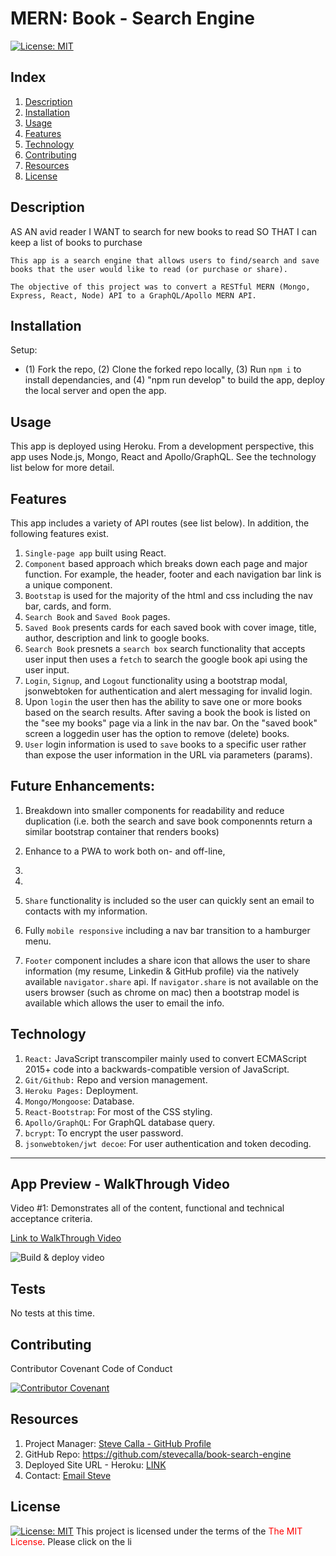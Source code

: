 # MERN: Book - Search Engine
[![License:  MIT](https://img.shields.io/badge/License-MIT-yellow.svg)](https://opensource.org/licenses/MIT)

## Index

1. [Description](#description)
2. [Installation](#installation)
3. [Usage](#usage)
4. [Features](#features)
5. [Technology](#technology)
6. [Contributing](#contributing)
7. [Resources](#resources)
8. [License](#license)

## Description
AS AN avid reader
I WANT to search for new books to read
SO THAT I can keep a list of books to purchase
```
This app is a search engine that allows users to find/search and save books that the user would like to read (or purchase or share).

The objective of this project was to convert a RESTful MERN (Mongo, Express, React, Node) API to a GraphQL/Apollo MERN API.

```

## Installation

Setup: 
- (1) Fork the repo, (2) Clone the forked repo locally, (3) Run `npm i` to install dependancies, and (4) "npm run develop" to build the app, deploy the local server and open the app.

## Usage

This app is deployed using Heroku. From a development perspective, this app uses Node.js, Mongo, React and Apollo/GraphQL. See the technology list below for more detail.

## Features

This app includes a variety of API routes (see list below). In addition, the following features exist.

1. `Single-page app` built using React.
2. `Component` based approach which breaks down each page and major function. For example, the header, footer and each navigation bar link is a unique component.
3. `Bootstap` is used for the majority of the html and css including the nav bar, cards, and form.
4. `Search Book` and `Saved Book` pages. 
5. `Saved Book` presents cards for each saved book with cover image, title, author, description and link to google books.
6. `Search Book` presnets a `search box` search functionality that accepts user input then uses a `fetch` to search the google book api using the user input.
7. `Login`, `Signup`, and `Logout` functionality using a bootstrap modal, jsonwebtoken for authentication and alert messaging for invalid login.
8. Upon `login` the user then has the ability to save one or more books based on the search results. After saving a book the book is listed on the "see my books" page via a link in the nav bar. On the "saved book" screen a loggedin user has the option to remove (delete) books.
9. `User` login information is used to `save` books to a specific user rather than expose the user information in the URL via parameters (params).

## Future Enhancements: 
1. Breakdown into smaller components for readability and reduce duplication (i.e. both the search and save book componennts return a similar bootstrap container that renders books)
2. Enhance to a PWA to work both on- and off-line, 
3. 
4. 

9. `Share` functionality is included so the user can quickly sent an email to contacts with my information.
12. Fully `mobile responsive` including a nav bar transition to a hamburger menu.
4. `Footer` component includes a share icon that allows the user to share information (my resume, Linkedin & GitHub profile) via the natively available `navigator.share` api. If `navigator.share` is not available on the users browser (such as chrome on mac) then a bootstrap model is available which allows the user to email the info.

## Technology

1. `React:` JavaScript transcompiler mainly used to convert ECMAScript 2015+ code into a backwards-compatible version of JavaScript.
2. `Git/Github:` Repo and version management.
3. `Heroku Pages:` Deployment.
4. `Mongo/Mongoose`: Database.
5. `React-Bootstrap`: For most of the CSS styling.
6. `Apollo/GraphQL`: For GraphQL database query.
7. `bcrypt`: To encrypt the user password.
8. `jsonwebtoken/jwt decoe`: For user authentication and token decoding.
---

## App Preview - WalkThrough Video

Video #1: Demonstrates all of the content, functional and technical acceptance criteria.

[Link to WalkThrough Video](https://youtu.be/k6Rsua0mPys)

![Build & deploy video](./src/assets/images/demo-video.gif)

## Tests

No tests at this time.

## Contributing

Contributor Covenant Code of Conduct

[![Contributor Covenant](https://img.shields.io/badge/Contributor%20Covenant-2.1-4baaaa.svg)](https://www.contributor-covenant.org/version/2/1/code_of_conduct/code_of_conduct.md)

## Resources

1. Project Manager: [Steve Calla - GitHub Profile](https://github.com/stevecalla)
2. GitHub Repo: <https://github.com/stevecalla/book-search-engine>
3. Deployed Site URL - Heroku: [LINK]()
4. Contact: [Email Steve](mailto:callasteven@gmail.com)

## License 

[![License:  MIT](https://img.shields.io/badge/License-MIT-yellow.svg)](https://opensource.org/licenses/MIT)
This project is licensed under the terms of the <span style="color:red">The MIT License</span>. Please click on the li